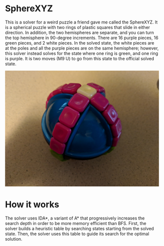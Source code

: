 # SphereXYZ

This is a solver for a weird puzzle a friend gave me called the SphereXYZ. It is a spherical puzzle with two rings of plastic squares that slide in either direction. In addition, the two hemispheres are separate, and you can turn the top hemisphere in 90-degree increments. There are 16 purple pieces, 16 green pieces, and 2 white pieces. In the solved state, the white pieces are at the poles and all the purple pieces are on the same hemisphere; however, this solver instead solves for the state where one ring is green, and one ring is purple. It is two moves (M9 U) to go from this state to the official solved state.

![SphereXYZ image](puzzle.jpg)

# How it works

The solver uses IDA*, a variant of A* that progressively increases the search depth in order to be more memory efficient than BFS. First, the solver builds a heuristic table by searching states starting from the solved state. Then, the solver uses this table to guide its search for the optimal solution.
